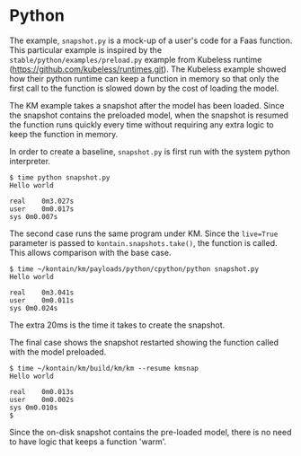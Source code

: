 # Python 

The example, `snapshot.py` is a mock-up of a user's code for a Faas function. This particular example is inspired by the `stable/python/examples/preload.py` example from Kubeless runtime (https://github.com/kubeless/runtimes.git). The Kubeless example showed how their python runtime can keep a function in memory so that only the first call to the function is slowed down by the cost of loading the model.

The KM example takes a snapshot after the model has been loaded. Since the snapshot contains the preloaded model, when the snapshot is resumed the function runs quickly every time without requiring any extra logic to keep the function in memory.

In order to create a baseline, `snapshot.py` is first run with the system python interpreter.
```
$ time python snapshot.py 
Hello world

real	0m3.027s
user	0m0.017s
sys	0m0.007s
```

The second case runs the same program under KM. Since the `live=True` parameter is passed to `kontain.snapshots.take()`, the function is called. This allows comparison with the base case.
```
$ time ~/kontain/km/payloads/python/cpython/python snapshot.py 
Hello world

real	0m3.041s
user	0m0.011s
sys	0m0.024s
```
The extra 20ms is the time it takes to create the snapshot.

The final case shows the snapshot restarted showing the function called with the model preloaded.
```
$ time ~/kontain/km/build/km/km --resume kmsnap
Hello world

real	0m0.013s
user	0m0.002s
sys	0m0.010s
$ 
```

Since the on-disk snapshot contains the pre-loaded model, there is no need to have logic that keeps a function 'warm'.